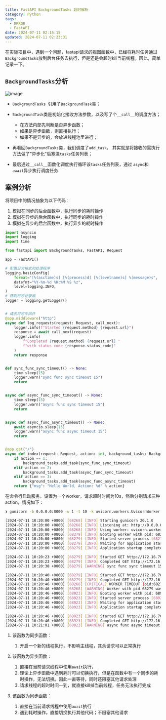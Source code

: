 ```yaml
---
title: FastAPI BackgroundTasks 超时解析
category: Python
tags:
  - ERROR
  - FastAPI
date: 2024-07-11 02:16:15
updated: 2024-07-11 02:23:31
---
```

在实际项目中，遇到一个问题，fastapi请求的视图函数中，已经将耗时任务通过`BackgroundTasks`​放到后台任务去执行，但是还是会超时kill当前线程。因此，简单记录一下。

## `BackgroundTasks`​分析

​![image](https://cdn.jsdelivr.net/gh/bookandmusic/static/image/2024-11/21f46a00722a418ad11eb91fd8673dc7.png)​

* `BackgroundTasks `​引用了`BackgroundTask`​类；
* ​`BackgroundTask`​类是初始化接收方法参数，以及写了个`__call__`​的调度方法；

  * 在方法内部先判断是否异步函数；
  * 如果是异步函数，则直接执行；
  * 如果不是异步的，会放进线程池里进行；
* 再看回`BackgroundTasks`​类，我们调度了`add_task`​， 其实就是将接收的需执行方法做了"异步化"后塞进`tasks`​任务列表；
* 最后通过`__call__`​函数化调度执行循环该`tasks`​任务列表，通过 `async`​和 `await`​异步执行调度任务

## 案例分析

将项目中的情况抽象为以下代码：

1. 模拟在同步的后台函数中，执行同步的耗时操作
2. 模拟在异步的后台函数中，执行同步的耗时操作
3. 模拟在异步的后台函数中，执行异步的耗时操作

```python
import asyncio
import logging
import time

from fastapi import BackgroundTasks, FastAPI, Request

app = FastAPI()

# 配置日志格式和处理程序
logging.basicConfig(
    format="[%(asctime)s] [%(process)d] [%(levelname)s] %(message)s",
    datefmt="%Y-%m-%d %H:%M:%S %z",
    level=logging.INFO,
)
# 获取日志记录器
logger = logging.getLogger()


# 请求日志中间件
@app.middleware("http")
async def log_requests(request: Request, call_next):
    logger.info(f"Started {request.method} {request.url}")
    response = await call_next(request)
    logger.info(
        f"Completed {request.method} {request.url} "
        f"with status code {response.status_code}"
    )
    return response


def sync_func_sync_timeout() -> None:
    time.sleep(15)
    logger.warn("sync func sync timeout 15")
    return


async def async_func_sync_timeout() -> None:
    time.sleep(15)
    logger.warn("async func sync timeout 15")
    return


async def async_func_async_timeout() -> None:
    await asyncio.sleep(15)
    logger.warn("async func async timeout 15")
    return


@app.get("/")
async def index(request: Request, action: int, background_tasks: BackgroundTasks):
    if action == 1:
        background_tasks.add_task(sync_func_sync_timeout)
    elif action == 2:
        background_tasks.add_task(async_func_sync_timeout)
    elif action == 3:
        background_tasks.add_task(async_func_async_timeout)
    return {"msg": "Hello World, Action: %d" % action}

```

在命令行启动服务，设置为一个worker，请求超时时间为10s，然后分别请求三种action，情况如下：

```bash
❯ gunicorn -b 0.0.0.0:8000 -w 1 -t 10 -k uvicorn.workers.UvicornWorker main:app

[2024-07-11 10:20:00 +0800] [68268] [INFO] Starting gunicorn 20.1.0
[2024-07-11 10:20:00 +0800] [68268] [INFO] Listening at: http://0.0.0.0:8000 (68268)
[2024-07-11 10:20:00 +0800] [68268] [INFO] Using worker: uvicorn.workers.UvicornWorker
[2024-07-11 10:20:00 +0800] [68279] [INFO] Booting worker with pid: 68279
[2024-07-11 10:20:00 +0800] [68279] [INFO] Started server process [68279]
[2024-07-11 10:20:00 +0800] [68279] [INFO] Waiting for application startup.
[2024-07-11 10:20:00 +0800] [68279] [INFO] Application startup complete.

[2024-07-11 10:20:23 +0800] [68279] [INFO] Started GET http://172.16.70.150:8000/?action=1
[2024-07-11 10:20:23 +0800] [68279] [INFO] Completed GET http://172.16.70.150:8000/?action=1 with status code 200
[2024-07-11 10:20:38 +0800] [68279] [WARNING] sync func sync timeout 15

[2024-07-11 10:20:40 +0800] [68279] [INFO] Started GET http://172.16.70.150:8000/?action=2
[2024-07-11 10:20:40 +0800] [68279] [INFO] Completed GET http://172.16.70.150:8000/?action=2 with status code 200
[2024-07-11 10:20:46 +0800] [68268] [CRITICAL] WORKER TIMEOUT (pid:68279)
[2024-07-11 10:20:46 +0800] [68268] [WARNING] Worker with pid 68279 was terminated due to signal 6
[2024-07-11 10:20:46 +0800] [68923] [INFO] Booting worker with pid: 68923
[2024-07-11 10:20:46 +0800] [68923] [INFO] Started server process [68923]
[2024-07-11 10:20:46 +0800] [68923] [INFO] Waiting for application startup.
[2024-07-11 10:20:46 +0800] [68923] [INFO] Application startup complete.

[2024-07-11 10:20:46 +0800] [68923] [INFO] Started GET http://172.16.70.150:8000/?action=3
[2024-07-11 10:20:46 +0800] [68923] [INFO] Completed GET http://172.16.70.150:8000/?action=3 with status code 200
[2024-07-11 10:21:01 +0800] [68923] [WARNING] async func async timeout 15
```

1. 该函数为同步函数：

    1. 开启一个新的线程执行，不影响主线程，其余请求可以正常执行
2. 该函数为异步函数：

    1. 直接在当前请求线程中使用`await`​执行，
    2. 理论上异步函数中遇到耗时可以切换执行，但是在函数中有一个同步的耗时操作，无法切换。因此一直等待，同时还阻塞其他请求处理
    3. 请求线程的超时时间一到，就直接kill掉当前线程，任务无法执行完成
3. 该函数为同步函数：

    1. 直接在当前请求线程中使用`await`​执行
    2. 遇到耗时操作，直接切换执行其他代码；不阻塞其他请求
